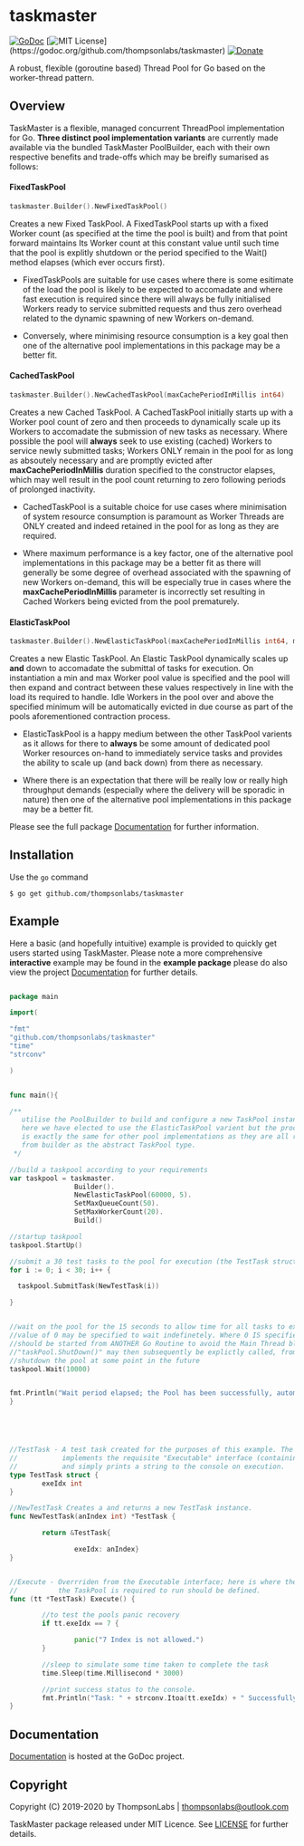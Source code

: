 # taskmaster
[![GoDoc](https://godoc.org/github.com/thompsonlabs/taskmaster?status.png)](https://godoc.org/github.com/thompsonlabs/taskmaster)
[![MIT License](https://img.shields.io/apm/l/atomic-design-ui.svg?)](https://godoc.org/github.com/thompsonlabs/taskmaster)
[![Donate](https://img.shields.io/badge/$-support-ff69b4.svg?style=flat)](https://paypal.me/ThompsonLabsUK?locale.x=en_GB)  


A robust, flexible (goroutine based) Thread Pool for Go based on the worker-thread pattern. 

## Overview

TaskMaster is a flexible, managed concurrent ThreadPool implementation for Go. **Three distinct pool implementation variants** are currently
made available via the bundled TaskMaster PoolBuilder, each with their own respective benefits and trade-offs which may be breifly sumarised as follows:

#### FixedTaskPool

```go
taskmaster.Builder().NewFixedTaskPool()
```
Creates a new Fixed TaskPool. A FixedTaskPool starts up with a fixed Worker count (as specified at the time the pool is built) and from that point forward maintains Its Worker count at this constant value until such time that the pool is explitly shutdown or the period specified to the Wait() method elapses (which ever occurs first).

*    FixedTaskPools are suitable for use cases where there is some esitimate of the load the
     pool is likely to be expected to accomadate and where fast execution is required since
     there will always be fully initialised Workers ready to service submitted requests and thus
     zero overhead related to the dynamic spawning of new Workers on-demand.

*    Conversely, where minimising resource consumption is a key goal then one of the alternative
     pool implementations in this package may be a better fit.


#### CachedTaskPool

```go
taskmaster.Builder().NewCachedTaskPool(maxCachePeriodInMillis int64)
```
Creates a new Cached TaskPool. A CachedTaskPool initially starts up with a Worker pool count of zero and then proceeds to dynamically scale up its Workers to accomadate the submission of new tasks as necessary. Where possible the pool will **always** seek to use existing (cached) Workers to service newly submitted tasks; Workers ONLY remain in the pool for as long as absoutely necessary and are promptly evicted after **maxCachePeriodInMillis** duration specified to the constructor elapses, which may well result in the pool count returning to zero following periods of prolonged inactivity.

*    CachedTaskPool is a suitable choice for use cases where minimisation of system resource
     consumption is paramount as Worker Threads are ONLY created and indeed retained in the pool for as
     long as they are required.

*    Where maximum performance is a key factor, one of the alternative pool implementations in this package may be a better
     fit as there will generally be some degree of overhead associated with the spawning of new Workers on-demand,
     this will be especially true in cases where the **maxCachePeriodInMillis** parameter is incorrectly set resulting in
     Cached Workers being evicted from the pool prematurely.


#### ElasticTaskPool

```go
taskmaster.Builder().NewElasticTaskPool(maxCachePeriodInMillis int64, minWorkerCount int)
```
Creates a new Elastic TaskPool. An Elastic TaskPool dynamically scales up **and** down to accomadate the submittal of tasks for execution. On instantiation a min and max Worker pool value is specified and the pool will then expand and contract between these values respectively in line with the load its required to handle. Idle Workers in the pool over and above the specified minimum will be automatically evicted in due course as part of the pools aforementioned contraction process.

*    ElasticTaskPool is a happy medium between the other TaskPool varients as it allows for there to **always** be some amount 
     of dedicated pool Worker resources on-hand to immediately service tasks and provides the ability to scale up (and back down) from there as necessary.

*    Where there is an expectation that there will be really low or really high throughput demands (especially where the delivery will be sporadic
     in nature) then one of the alternative pool implementations in this package may be a better fit.

Please see the full package [Documentation](https://godoc.org/github.com/thompsonlabs/taskmaster) for further information.


## Installation

Use the `go` command

```
$ go get github.com/thompsonlabs/taskmaster
```

## Example

Here a basic (and hopefully intuitive) example is provided to quickly get users started using TaskMaster. Please note a more comprehensive **interactive** example
may be found in the **example package** please do also view the project [Documentation](https://godoc.org/github.com/thompsonlabs/taskmaster) for further details.

```go

package main

import(

"fmt"
"github.com/thompsonlabs/taskmaster"
"time"
"strconv"

)


func main(){

/** 
   utilise the PoolBuilder to build and configure a new TaskPool instance
   here we have elected to use the ElasticTaskPool varient but the process
   is exactly the same for other pool implementations as they are all returned
   from builder as the abstract TaskPool type.
 */

//build a taskpool according to your requirements
var taskpool = taskmaster.
                Builder().
                NewElasticTaskPool(60000, 5).
                SetMaxQueueCount(50).
                SetMaxWorkerCount(20).
                Build()

//startup taskpool
taskpool.StartUp()

//submit a 30 test tasks to the pool for execution (the TestTask struct is defined below)
for i := 0; i < 30; i++ {

  taskpool.SubmitTask(NewTestTask(i))

}


//wait on the pool for the 15 seconds to allow time for all tasks to execute a wait
//value of 0 may be specified to wait indefinetely. Where 0 IS specified the pool
//should be started from ANOTHER Go Routine to avoid the Main Thread blocking indefinitely
//"taskPool.ShutDown()" may then subsequently be explictly called, from the Main thread, to
//shutdown the pool at some point in the future
taskpool.Wait(10000)


fmt.Println("Wait period elapsed; the Pool has been successfully, automatically shutdown.")
}





//TestTask - A test task created for the purposes of this example. The task
//           implements the requisite "Executable" interface (containing a single Execute() function)
//           and simply prints a string to the console on execution.
type TestTask struct {
        exeIdx int
}

//NewTestTask Creates a and returns a new TestTask instance.
func NewTestTask(anIndex int) *TestTask {

        return &TestTask{

                exeIdx: anIndex}
}


//Execute - Overrriden from the Executable interface; here is where the operation
//          the TaskPool is required to run should be defined.
func (tt *TestTask) Execute() {

        //to test the pools panic recovery
        if tt.exeIdx == 7 {

                panic("7 Index is not allowed.")
        }

        //sleep to simulate some time taken to complete the task
        time.Sleep(time.Millisecond * 3000)

        //print success status to the console.
        fmt.Println("Task: " + strconv.Itoa(tt.exeIdx) + " Successfully executed")
} 

```

## Documentation

[Documentation](https://godoc.org/github.com/thompsonlabs/taskmaster) is hosted at the GoDoc project.


## Copyright

Copyright (C) 2019-2020 by ThompsonLabs | [thompsonlabs@outlook.com](mailto:thompsonlabs@outlook.com)

TaskMaster package released under MIT Licence. See [LICENSE](https://github.com/thompsonlabs/taskmaster/blob/master/LICENSE) for further details.





















